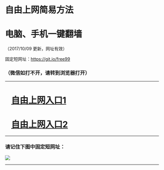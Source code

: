 ﻿# 自由上网简易方法

# 电脑、手机一键翻墙

（2017/10/09 更新，网址有效）

固定短网址：https://git.io/free99

### （微信如打不开，请转到浏览器打开）


***





# &nbsp;&nbsp; <a href="http://ft920317719.fwq-tz-1001.info/fwqtz01.html?t=100900122149 " target="_blank">自由上网入口1</a>
# &nbsp;&nbsp; <a href="http://ft1501119023.fwq-tz-1002.info/fwqtz02.html?t=10090016351 " target="_blank">自由上网入口2</a>
***

### 请记住下图中固定短网址：

<img src="https://s3-us-west-2.amazonaws.com/fwq-1001/yjfq-20170905okok.png" /> 


***

